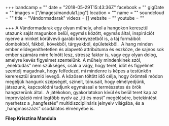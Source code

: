+++
bandcamp = ""
date = "2018-05-29T15:43:36Z"
facebook = ""
gigDate = ""
images = ["/images/mandula1.jpg"]
location = ""
name = ""
soundcloud = ""
title = "Vándormadarak"
videos = []
website = ""
youtube = ""

+++
A Vándormadarak egy olyan műhely, ahol a hangokon keresztül utazunk saját magunkon belül, egymás között, egymás által, inspirációt nyerve a minket körülvevő garábi környezetből is, a táj formáiból: dombokból, fákból, kövekből, tárgyakból, épületekből.  A hang minden ember elidegeníthetetlen és alapvető attribútuma és eszköze, de sajnos sok ember számára mire felnőtt lesz, stressz faktor is, vagy egy olyan dolog, amelyre kevés figyelmet szentelünk. A műhely mindenkinek szól, „énektudás” nem szükséges, csak a vágy, hogy teret, időt és figyelmet szentelj magadnak, hogy felfedezd, mi mindenre is képes a testünkön kereresztül áramló levegő. A közösen töltött idő célja, hogy örömteli módon megéljük hangunk szépségét, színeit, tónusait, hogy elmélyedjünk, játsszunk, kapcsolódni tudjunk egymással e természetes és örök hangszerünk által.  A játékokon, gyakorlatokon kívül és belül teret kap az improvizáció mint legfőbb nyelv az „itt és most” megélésére, betekintést nyerhetsz a „hangfestés” multidiszciplináris jelnyelv világába, és a „hangmasszázs” csodálatos élményébe is.   
  
**Filep Krisztina Mandula**  